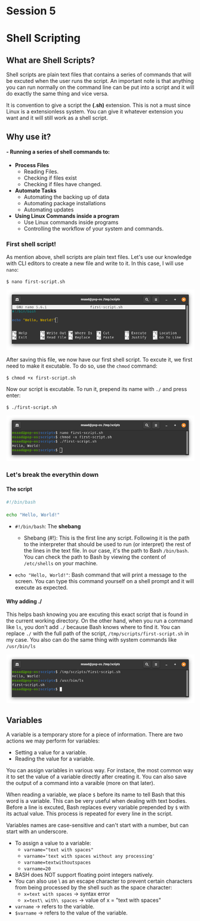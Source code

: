 # Session 5

# Shell Scripting

## What are Shell Scripts?
Shell scripts are plain text files that contains a series of commands that will be excuted when the user runs the script. 
An important note is that anything you can run normally on the command line can be put into a script and it will do exactly the same thing and vice versa.

It is convention to give a script the **(.sh)** extension. This is not a must since Linux is a extensionless system. You can give it whatever extension
you want and it will still work as a shell script.


## Why use it?
#### - Running a series of shell commands to:
* **Process Files**
  * Reading Files.
  * Checking if files exist
  * Checking if files have changed.
* **Automate Tasks**
  * Automating the backing up of data
  * Automating package installations
  * Automating updates
* **Using Linux Commands inside a program**
  * Use Linux commands inside programs 
  * Controlling the workflow of your system and commands.



### First shell script!

As mention above, shell scripts are plain text files. Let's use our knowledge with CLI editors to create a new file and write to it. In this case, I will
use `nano`:

`$ nano first-script.sh`

![first script](../imgs/nano-script.png)

After saving this file, we now have our first shell script. To excute it, we first need to make it excutable. To do so, use the `chmod` command:

`$ chmod +x first-script.sh`

Now our script is excutable. To run it, prepend its name with `./` and press enter:

`$ ./first-script.sh`

![first script running](../imgs/hello-script.png)

### Let's break the everythin down

#### The script

```bash
#!/bin/bash

echo "Hello, World!"
```

* `#!/bin/bash`: The **shebang**
    - Shebang (#!): This is the first line any script. Following it is the path to the interpreter that should be used to run (or interpret) the rest of the lines in the text file. In our case, it's the path to Bash `/bin/bash`. You can check the path to Bash by viewing the content of `/etc/shells` on your
    machine.

* `echo "Hello, World!"`: Bash command that will print a message to the screen. You can type this command yourself on a shell prompt and it will execute
as expected.

#### Why adding ./

This helps bash knowing you are excuting this exact script that is found in the current working directory. On the other hand, when you run a command like `ls`, you don't add `./` because Bash knows where to find it. You can replace `./` with the full path of the script, `/tmp/scripts/first-script.sh` in my case. You also can do the same thing with system commands like `/usr/bin/ls`

![full path](../imgs/full-path-commands.png)

## Variables

A variable is a temporary store for a piece of information. There are two actions we may perform for variables:

* Setting a value for a variable.
* Reading the value for a variable.

You can assign variables in various way. For instace, the most common way it to set the value of a variable directly after creating it. You can also save the output of a command into a varaible (more on that later).

When reading a variable, we place `$` before its name to tell Bash that this word is a variable. This can be very useful when dealing with text bodies.
Before a line is excuted, Bash replaces every variable prepended by `$` with its actual value. This process is repeated for every line in the script.

Variables names are case-sensitive and can't start with a number, but can start with an underscore.
* To assign a value to a variable:
  * `varname="text with spaces"`
  * `varname='text with spaces without any processing'`
  * `varname=textwithoutspaces`
  * `varname=20`
* BASH does NOT support floating point integers natively.
* You can also use \ as an escape character to prevent certain characters from being processed by the shell such as the space character:
  * `x=text with spaces` -> syntax error
  * `x=text\ with\ spaces` -> value of x = "text with spaces"
* `varname` -> refers to the variable.
* `$varname` -> refers to the value of the variable.
